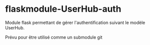 # flaskmodule-UserHub-auth

Module flask permettant de gérer l'authentification suivant le modèle UserHub.

Prévu pour être utilisé comme un submodule git
